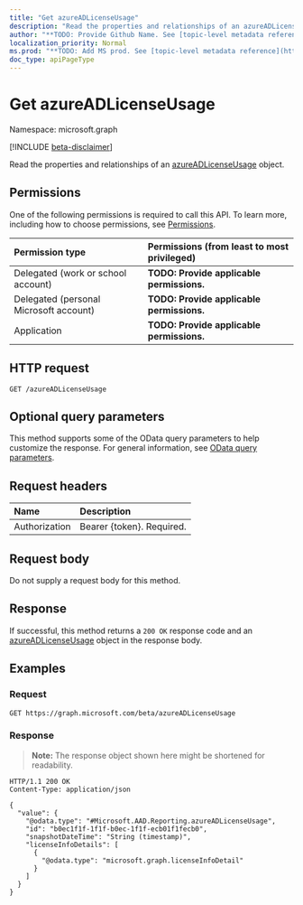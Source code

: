 ```yaml
---
title: "Get azureADLicenseUsage"
description: "Read the properties and relationships of an azureADLicenseUsage object."
author: "**TODO: Provide Github Name. See [topic-level metadata reference](https://msgo.azurewebsites.net/add/document/guidelines/metadata.html#topic-level-metadata)**"
localization_priority: Normal
ms.prod: "**TODO: Add MS prod. See [topic-level metadata reference](https://msgo.azurewebsites.net/add/document/guidelines/metadata.html#topic-level-metadata)**"
doc_type: apiPageType
---
```


# Get azureADLicenseUsage
Namespace: microsoft.graph

[!INCLUDE [beta-disclaimer](../../includes/beta-disclaimer.md)]

Read the properties and relationships of an [azureADLicenseUsage](../resources/azureadlicenseusage.md) object.

## Permissions
One of the following permissions is required to call this API. To learn more, including how to choose permissions, see [Permissions](/graph/permissions-reference).

|Permission type|Permissions (from least to most privileged)|
|:---|:---|
|Delegated (work or school account)|**TODO: Provide applicable permissions.**|
|Delegated (personal Microsoft account)|**TODO: Provide applicable permissions.**|
|Application|**TODO: Provide applicable permissions.**|

## HTTP request

<!-- {
  "blockType": "ignored"
}
-->
``` http
GET /azureADLicenseUsage
```

## Optional query parameters
This method supports some of the OData query parameters to help customize the response. For general information, see [OData query parameters](/graph/query-parameters).

## Request headers
|Name|Description|
|:---|:---|
|Authorization|Bearer {token}. Required.|

## Request body
Do not supply a request body for this method.

## Response

If successful, this method returns a `200 OK` response code and an [azureADLicenseUsage](../resources/azureadlicenseusage.md) object in the response body.

## Examples

### Request
<!-- {
  "blockType": "request",
  "name": "get_azureadlicenseusage"
}
-->
``` http
GET https://graph.microsoft.com/beta/azureADLicenseUsage
```


### Response
>**Note:** The response object shown here might be shortened for readability.
<!-- {
  "blockType": "response",
  "truncated": true,
  "@odata.type": "Microsoft.AAD.Reporting.azureADLicenseUsage"
}
-->
``` http
HTTP/1.1 200 OK
Content-Type: application/json

{
  "value": {
    "@odata.type": "#Microsoft.AAD.Reporting.azureADLicenseUsage",
    "id": "b0ec1f1f-1f1f-b0ec-1f1f-ecb01f1fecb0",
    "snapshotDateTime": "String (timestamp)",
    "licenseInfoDetails": [
      {
        "@odata.type": "microsoft.graph.licenseInfoDetail"
      }
    ]
  }
}
```

